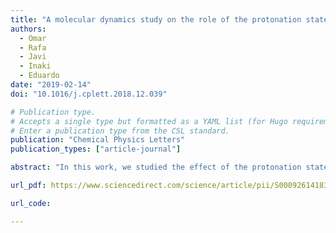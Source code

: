 ```yaml
---
title: "A molecular dynamics study on the role of the protonation state in the biosynthesis of R-PAC by AHAS"
authors:
  - Omar
  - Rafa
  - Javi
  - Inaki
  - Eduardo
date: "2019-02-14"
doi: "10.1016/j.cplett.2018.12.039"

# Publication type.
# Accepts a single type but formatted as a YAML list (for Hugo requirements).
# Enter a publication type from the CSL standard.
publication: "Chemical Physics Letters"
publication_types: ["article-journal"]

abstract: "In this work, we studied the effect of the protonation state of the hydroxyl-ethylthiamin diphosphate intermediate (HEThDP) on enzyme-substrate interactions and its implications for the biosynthesis of R-phenylacetylcarbinol (R-PAC) by acetohydroxy acid synthase (AHAS) using molecular dynamics simulations. We found that the protonation state of HEThDP that favors the formation of R-PAC is the one in which the 4-aminopyrimidine ring has the N1′ atom protonated and the N4′ atom in the aminopyrimidinium ion form. In this state, both active sites of AHAS are capable of performing catalysis, unlike what is observed for other possible protonation states of the N1′ and N4′ atoms"

url_pdf: https://www.sciencedirect.com/science/article/pii/S0009261418310352/pdfft?md5=643c8a7dd1b960aa9d09c5948af675b6&pid=1-s2.0-S0009261418310352-main.pdf

url_code: 

---
```

